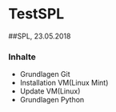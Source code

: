 # TestSPL

##SPL, 23.05.2018

### Inhalte

* Grundlagen Git
* Installation VM(Linux Mint)
* Update VM(Linux)
* Grundlagen Python
